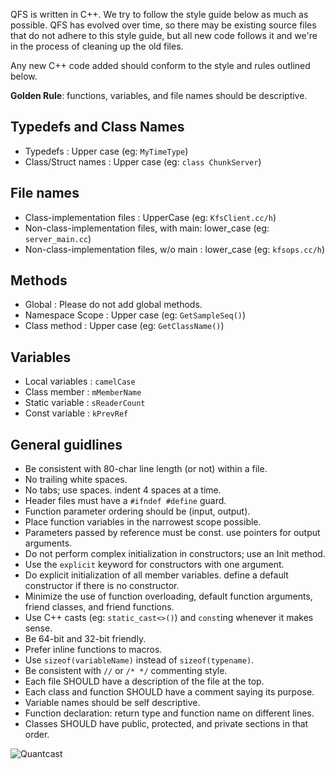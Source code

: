 QFS is written in C++. We try to follow the style guide below as much as
possible. QFS has evolved over time, so there may be existing source files that
do not adhere to this style guide, but all new code follows it and we're in the
process of cleaning up the old files.

Any new C++ code added should conform to the style and rules outlined below.

**Golden Rule**: functions, variables, and file names should be descriptive.

Typedefs and Class Names
------------------------
- Typedefs : Upper case (eg: `MyTimeType`)
- Class/Struct names : Upper case (eg: `class ChunkServer`)

File names
----------
- Class-implementation files : UpperCase  (eg: `KfsClient.cc/h`)
- Non-class-implementation files, with main: lower\_case (eg: `server_main.cc`)
- Non-class-implementation files, w/o main : lower_case (eg: `kfsops.cc/h`)

Methods
-------
- Global          : Please do not add global methods.
- Namespace Scope : Upper case (eg: `GetSampleSeq()`)
- Class method    : Upper case (eg: `GetClassName()`)

Variables
---------
- Local variables : `camelCase`
- Class member    : `mMemberName`
- Static variable : `sReaderCount`
- Const variable  : `kPrevRef`

General guidlines
-----------------
- Be consistent with 80-char line length (or not) within a file.
- No trailing white spaces.
- No tabs; use spaces. indent 4 spaces at a time.
- Header files must have a `#ifndef #define` guard.
- Function parameter ordering should be (input, output).
- Place function variables in the narrowest scope possible.
- Parameters passed by reference must be const. use pointers for output arguments.
- Do not perform complex initialization in constructors; use an Init method.
- Use the `explicit` keyword for constructors with one argument.
- Do explicit initialization of all member variables. define a default constructor if there is no constructor.
- Minimize the use of function overloading, default function arguments, friend classes, and friend functions.
- Use C++ casts (eg: `static_cast<>()`) and `const`ing whenever it makes sense.
- Be 64-bit and 32-bit friendly.
- Prefer inline functions to macros.
- Use `sizeof(variableName)` instead of `sizeof(typename)`.
- Be consistent with `//` or `/* */` commenting style.
- Each file SHOULD have a description of the file at the top.
- Each class and function SHOULD have a comment saying its purpose.
- Variable names should be self descriptive.
- Function declaration: return type and function name on different lines.
- Classes SHOULD have public, protected, and private sections in that order.

![Quantcast](//pixel.quantserve.com/pixel/p-9fYuixa7g_Hm2.gif?labels=opensource.qfs.wiki)
